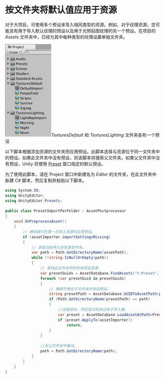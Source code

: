 # 按文件夹将默认值应用于资源

对于大项目，可使用多个预设来导入相同类型的资源。例如，对于纹理资源，您可能具有用于导入默认纹理的预设以及用于光照贴图纹理的另一个预设。在项目的 *Assets* 文件夹中，已经为其中每种类型的纹理设置单独文件夹。

![TexturesDefault 和 TexturesLighting 文件夹各有一个预设](../image/按文件夹将默认值应用于资源/PresetsByFolder.png)*TexturesDefault* 和 *TexturesLighting* 文件夹各有一个预设

以下脚本根据添加资源的文件夹而应用预设。此脚本选择与资源位于同一文件夹中的预设。如果此文件夹中没有预设，则该脚本将搜索父文件夹。如果父文件夹中没有预设，Unity 将使用 [Preset](https://docs.unity.cn/cn/2018.4/Manual/class-PresetManager.html) 窗口指定的默认预设。

为了使用此脚本，请在 Project 窗口中新建名为 *Editor* 的文件夹，在此文件夹中新建 C# 脚本，然后复制并粘贴以下脚本。

```c#
using System.IO;
using UnityEditor;
using UnityEditor.Presets;

public class PresetImportPerFolder : AssetPostprocessor
{
    void OnPreprocessAsset()
    {
        // 确保我们在第一次导入资源时应用预设。
        if (assetImporter.importSettingsMissing)
        {
            // 获取当前导入的资源文件夹。
            var path = Path.GetDirectoryName(assetPath);
            while (!string.IsNullOrEmpty(path))
            {
                // 查找此文件夹中的所有预设资源。
                var presetGuids = AssetDatabase.FindAssets("t:Preset", new[] { path });
                foreach (var presetGuid in presetGuids)
                {
                    // 确保不是在子文件夹中测试预设。
                    string presetPath = AssetDatabase.GUIDToAssetPath(presetGuid);
                    if (Path.GetDirectoryName(presetPath) == path)
                    {
                        //加载预设，然后尝试将其应用于导入器。
                        var preset = AssetDatabase.LoadAssetAtPath<Preset>(presetPath);
                        if (preset.ApplyTo(assetImporter))
                            return;
                    }
                }

                //在父文件夹中重试。
                path = Path.GetDirectoryName(path);
            }
        }
    }
}
```